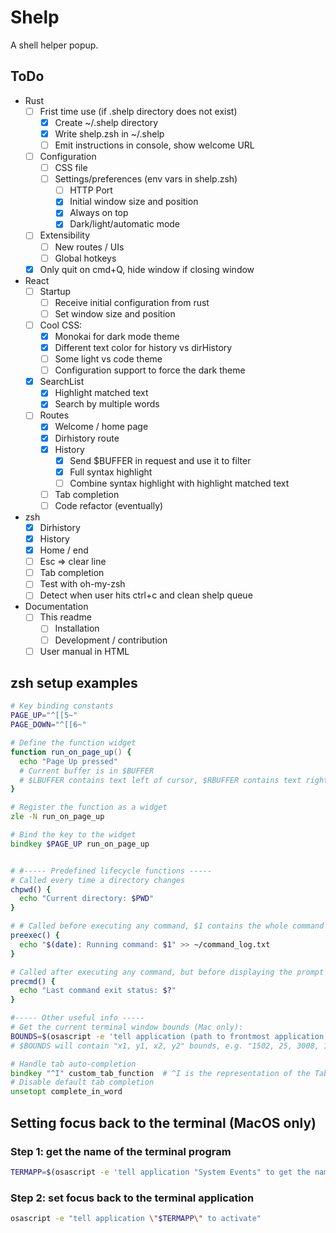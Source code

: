 # Shelp

A shell helper popup.

## ToDo

- Rust
  - [ ] Frist time use (if .shelp directory does not exist)
    - [x] Create ~/.shelp directory
    - [x] Write shelp.zsh in ~/.shelp
    - [ ] Emit instructions in console, show welcome URL
  - [ ] Configuration
    - [ ] CSS file
    - [ ] Settings/preferences (env vars in shelp.zsh)
      - [ ] HTTP Port
      - [x] Initial window size and position
      - [x] Always on top
      - [x] Dark/light/automatic mode
  - [ ] Extensibility
    - [ ] New routes / UIs
    - [ ] Global hotkeys
  - [x] Only quit on cmd+Q, hide window if closing window
- React
  - [ ] Startup
    - [ ] Receive initial configuration from rust
    - [ ] Set window size and position
  - [ ] Cool CSS:
    - [x] Monokai for dark mode theme
    - [x] Different text color for history vs dirHistory
    - [ ] Some light vs code theme
    - [ ] Configuration support to force the dark theme
  - [x] SearchList
    - [x] Highlight matched text
    - [x] Search by multiple words
  - [ ] Routes
    - [x] Welcome / home page
    - [x] Dirhistory route
    - [x] History
      - [x] Send $BUFFER in request and use it to filter
      - [x] Full syntax highlight
      - [ ] Combine syntax highlight with highlight matched text
    - [ ] Tab completion
    - [ ] Code refactor (eventually)
- zsh
  - [x] Dirhistory
  - [x] History
  - [x] Home / end
  - [ ] Esc => clear line
  - [ ] Tab completion
  - [ ] Test with oh-my-zsh
  - [ ] Detect when user hits ctrl+c and clean shelp queue
- Documentation
  - [ ] This readme
    - [ ] Installation
    - [ ] Development / contribution
  - [ ] User manual in HTML

## zsh setup examples

```zsh
# Key binding constants
PAGE_UP="^[[5~"
PAGE_DOWN="^[[6~"

# Define the function widget
function run_on_page_up() {
  echo "Page Up pressed"
  # Current buffer is in $BUFFER
  # $LBUFFER contains text left of cursor, $RBUFFER contains text right of cursor
}

# Register the function as a widget
zle -N run_on_page_up

# Bind the key to the widget
bindkey $PAGE_UP run_on_page_up


# #----- Predefined lifecycle functions -----
# Called every time a directory changes
chpwd() {
  echo "Current directory: $PWD"
}

# # Called before executing any command, $1 contains the whole command line
preexec() {
  echo "$(date): Running command: $1" >> ~/command_log.txt
}

# Called after executing any command, but before displaying the prompt
precmd() {
  echo "Last command exit status: $?"
}

#----- Other useful info -----
# Get the current terminal window bounds (Mac only):
BOUNDS=$(osascript -e 'tell application (path to frontmost application as text) to get bounds of front window')
# $BOUNDS will contain "x1, y1, x2, y2" bounds, e.g. "1502, 25, 3008, 1692"

# Handle tab auto-completion
bindkey "^I" custom_tab_function  # ^I is the representation of the Tab key in zsh
# Disable default tab completion
unsetopt complete_in_word
```

## Setting focus back to the terminal (MacOS only)

### Step 1: get the name of the terminal program

```zsh
TERMAPP=$(osascript -e 'tell application "System Events" to get the name of the first application process whose frontmost is true')
```

### Step 2: set focus back to the terminal application

```zsh
osascript -e "tell application \"$TERMAPP\" to activate"
```
